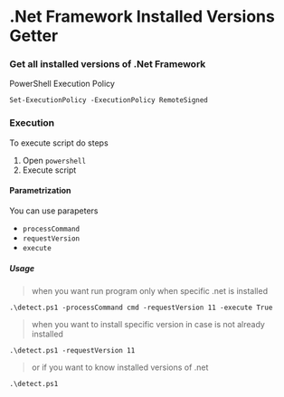 # .Net Framework Installed Versions Getter

### Get all installed versions of .Net Framework


PowerShell Execution Policy
```
Set-ExecutionPolicy -ExecutionPolicy RemoteSigned
```

### Execution

To execute script do steps

1. Open `powershell`
2. Execute script

#### Parametrization

You can use parapeters

- `processCommand`
- `requestVersion`
- `execute`

##### Usage

> when you want run program only when specific .net is installed

`.\detect.ps1 -processCommand cmd -requestVersion 11 -execute True`

> when you want to install specific version in case is not already installed

`.\detect.ps1 -requestVersion 11`

> or if you want to know installed versions of .net

`.\detect.ps1`


